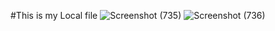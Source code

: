 #This is my Local file
![Screenshot (735)](https://github.com/milan-bavishi/Travelling-website/assets/114937970/61ed4366-1463-49e3-aa55-0172c33ac41f)
![Screenshot (736)](https://github.com/milan-bavishi/Travelling-website/assets/114937970/bbaa8f43-079b-4f1e-b659-1400145e4d41)

